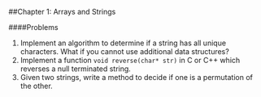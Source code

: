 ##Chapter 1: Arrays and Strings

####Problems

1. Implement an algorithm to determine if a string has all unique characters. What if you cannot use additional data structures?
2. Implement a function `void reverse(char* str)` in C or C++ which reverses a null terminated string.
3. Given two strings, write a method to decide if one is a permutation of the other.
